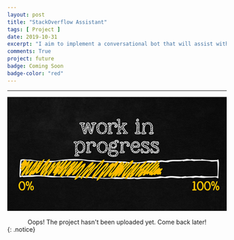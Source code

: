 ```yaml
---
layout: post
title: "StackOverflow Assistant"
tags: [ Project ]
date: 2019-10-31
excerpt: "I aim to implement a conversational bot that will assist with search on StackOverflow using Natural Language Processing, AWS and Telegram."
comments: True
project: future
badge: Coming Soon
badge-color: "red"
---
```


---

![png](/assets/img/wip.jpg)
<center> Oops! The project hasn't been uploaded yet. Come back later! </center>
{: .notice}
